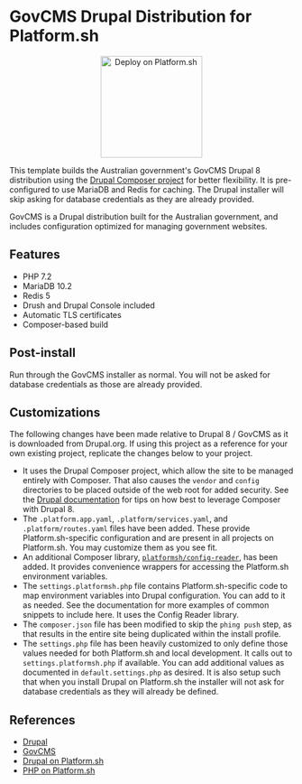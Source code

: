 # GovCMS Drupal Distribution for Platform.sh

<p align="center">
<a href="https://console.platform.sh/projects/create-project?template=https://raw.githubusercontent.com/platformsh/template-builder/master/templates/drupal8-govcms8/.platform.template.yaml&utm_content=drupal8-govcms8&utm_source=github&utm_medium=button&utm_campaign=deploy_on_platform">
    <img src="https://platform.sh/images/deploy/lg-blue.svg" alt="Deploy on Platform.sh" width="180px" />
</a>
</p>

This template builds the Australian government's GovCMS Drupal 8 distribution using the [Drupal Composer project](https://github.com/drupal-composer/drupal-project) for better flexibility.  It is pre-configured to use MariaDB and Redis for caching.  The Drupal installer will skip asking for database credentials as they are already provided.

GovCMS is a Drupal distribution built for the Australian government, and includes configuration optimized for managing government websites.

## Features

* PHP 7.2
* MariaDB 10.2
* Redis 5
* Drush and Drupal Console included
* Automatic TLS certificates
* Composer-based build

## Post-install

Run through the GovCMS installer as normal.  You will not be asked for database credentials as those are already provided.

## Customizations

The following changes have been made relative to Drupal 8 / GovCMS as it is downloaded from Drupal.org.  If using this project as a reference for your own existing project, replicate the changes below to your project.

* It uses the Drupal Composer project, which allow the site to be managed entirely with Composer. That also causes the `vendor` and `config` directories to be placed outside of the web root for added security.  See the [Drupal documentation](https://www.drupal.org/node/2404989) for tips on how best to leverage Composer with Drupal 8.
* The `.platform.app.yaml`, `.platform/services.yaml`, and `.platform/routes.yaml` files have been added.  These provide Platform.sh-specific configuration and are present in all projects on Platform.sh.  You may customize them as you see fit.
* An additional Composer library, [`platformsh/config-reader`](https://github.com/platformsh/config-reader-php), has been added.  It provides convenience wrappers for accessing the Platform.sh environment variables.
* The `settings.platformsh.php` file contains Platform.sh-specific code to map environment variables into Drupal configuration. You can add to it as needed. See the documentation for more examples of common snippets to include here.  It uses the Config Reader library.
* The `composer.json` file has been modified to skip the `phing push` step, as that results in the entire site being duplicated within the install profile.
* The `settings.php` file has been heavily customized to only define those values needed for both Platform.sh and local development.  It calls out to `settings.platformsh.php` if available.  You can add additional values as documented in `default.settings.php` as desired.  It is also setup such that when you install Drupal on Platform.sh the installer will not ask for database credentials as they will already be defined.

## References

* [Drupal](https://www.drupal.org/)
* [GovCMS](https://www.govcms.gov.au/)
* [Drupal on Platform.sh](https://docs.platform.sh/frameworks/drupal8.html)
* [PHP on Platform.sh](https://docs.platform.sh/languages/php.html)
